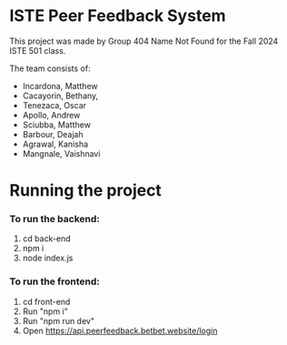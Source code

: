 # ISTE Peer Feedback System

This project was made by Group 404 Name Not Found for the Fall 2024 ISTE 501 class. 

The team consists of:
- Incardona, Matthew
- Cacayorin, Bethany,
- Tenezaca, Oscar
- Apollo, Andrew
- Sciubba, Matthew
- Barbour, Deajah
- Agrawal, Kanisha
- Mangnale, Vaishnavi


# Running the project

### To run the backend:
1) cd back-end
2) npm i
3) node index.js

### To run the frontend:
1) cd front-end
2) Run "npm i"
3) Run "npm run dev"
3) Open https://api.peerfeedback.betbet.website/login
